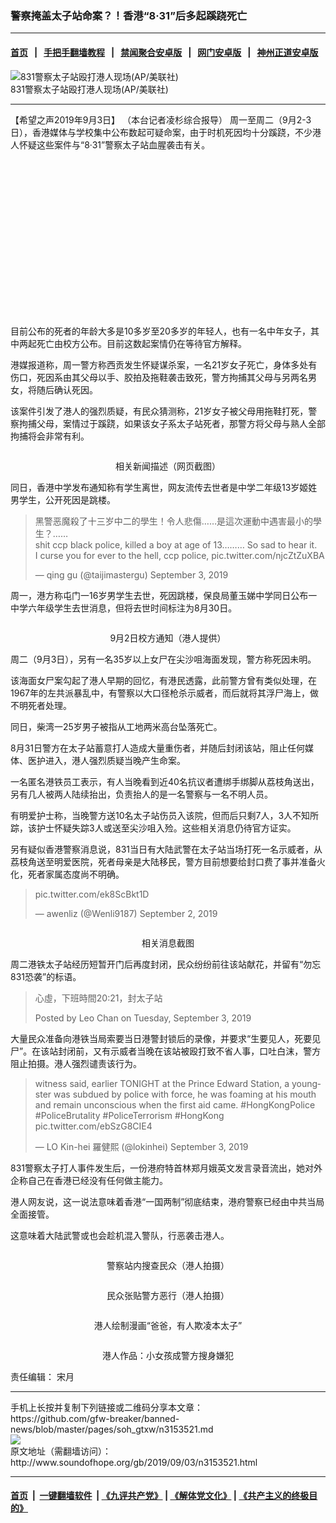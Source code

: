### 警察掩盖太子站命案？！香港“8·31”后多起蹊跷死亡
------------------------

#### [首页](https://github.com/gfw-breaker/banned-news/blob/master/README.md) &nbsp;&nbsp;|&nbsp;&nbsp; [手把手翻墙教程](https://github.com/gfw-breaker/guides/wiki) &nbsp;&nbsp;|&nbsp;&nbsp; [禁闻聚合安卓版](https://github.com/gfw-breaker/bn-android) &nbsp;&nbsp;|&nbsp;&nbsp; [网门安卓版](https://github.com/oGate2/oGate) &nbsp;&nbsp;|&nbsp;&nbsp; [神州正道安卓版](https://github.com/SzzdOgate/update) 



<div class="zhidingtu">
 <div class="ar-wrap-3x2">
  <img alt="831警察太子站殴打港人现场(AP/美联社)" class="ar-wrap-inside-fill" src="http://img.soundofhope.org/2019/09/ap19243585595234-600x400-600x400.jpg"/>
 </div>
 <div class="caption">
  831警察太子站殴打港人现场(AP/美联社)
 </div>
</div>
<hr/>
<div class="content">
 <p>
  <span class="content-info-date">
   【希望之声2019年9月3日】
  </span>
  <span class="content-info-type">
   （本台记者凌杉综合报导）
  </span>
  周一至周二（9月2-3日），香港媒体与学校集中公布数起可疑命案，由于时机死因均十分蹊跷，不少港人怀疑这些案件与“8·31”警察太子站血腥袭击有关。
 </p>
 <div class="widget ad-300x250 ad-ecf">
  <!-- ZW30 Post Embed 300x250 1 -->
  <ins class="adsbygoogle" data-ad-client="ca-pub-1519518652909441" data-ad-slot="9768754376" style="display:inline-block;width:300px;height:250px">
  </ins>
 </div>
 <p>
  目前公布的死者的年龄大多是10多岁至20多岁的年轻人，也有一名中年女子，其中两起死亡由校方公布。目前这数起案情仍在等待官方解释。
 </p>
 <p>
  港媒报道称，周一警方称西贡发生怀疑谋杀案，一名21岁女子死亡，身体多处有伤口，死因系由其父母以手、胶拍及拖鞋袭击致死，警方拘捕其父母与另两名男女，将随后确认死因。
 </p>
 <p>
  该案件引发了港人的强烈质疑，有民众猜测称，21岁女子被父母用拖鞋打死，警察拘捕父母，案情过于蹊跷，如果该女子系太子站死者，那警方将父母与熟人全部拘捕将会非常有利。
 </p>
 <p>
  <img alt="" class="alignnone size-medium wp-image-3153659 aligncenter" src="http://img.soundofhope.org/2019/09/1s-600x205.png" srcset="http://img.soundofhope.org/2019/09/1s-600x205.png 600w, http://img.soundofhope.org/2019/09/1s-768x262.png 768w, http://img.soundofhope.org/2019/09/1s-1024x350.png 1024w, http://img.soundofhope.org/2019/09/1s-180x61.png 180w, http://img.soundofhope.org/2019/09/1s-366x125.png 366w, http://img.soundofhope.org/2019/09/1s.png 1162w"/>
 </p>
 <p style="text-align: center;">
  相关新闻描述（网页截图）
 </p>
 <p>
  同日，香港中学发布通知称有学生离世，网友流传去世者是中学二年级13岁姬姓男学生，公开死因是跳楼。
 </p>
 <blockquote class="twitter-tweet" data-dnt="true" data-width="550">
  <p dir="ltr" lang="ja">
   黑警恶魔殺了十三岁中二的學生！令人悲傷……是這次運動中遇害最小的學生？……
   <br/>
   shit ccp black police,   killed a boy at age of 13……… So sad  to hear  it.
   <br/>
   I curse  you for ever to the hell, ccp police,
   <span href="https://t.co/njcZtZuXBA">
    pic.twitter.com/njcZtZuXBA
   </span>
  </p>
  <p>
   — qing gu (@taijimastergu)
   <span href="https://twitter.com/taijimastergu/status/1168862515259789314?ref_src=twsrc%5Etfw">
    September 3, 2019
   </span>
  </p>
 </blockquote>
 <p>
 </p>
 <p>
  周一，港方称屯门一16岁男学生去世，死因跳楼，保良局董玉娣中学同日公布一中学六年级学生去世消息，但将去世时间标注为8月30日。
 </p>
 <div>
 </div>
 <p>
  <img alt="" class="alignnone size-medium wp-image-3153644 aligncenter" src="http://img.soundofhope.org/2019/09/69973192-10157716532192867-2401490934463201280-n-433x600.jpg" srcset="http://img.soundofhope.org/2019/09/69973192-10157716532192867-2401490934463201280-n-433x600.jpg 433w, http://img.soundofhope.org/2019/09/69973192-10157716532192867-2401490934463201280-n-180x249.jpg 180w, http://img.soundofhope.org/2019/09/69973192-10157716532192867-2401490934463201280-n-366x507.jpg 366w, http://img.soundofhope.org/2019/09/69973192-10157716532192867-2401490934463201280-n.jpg 640w"/>
 </p>
 <p style="text-align: center;">
  9月2日校方通知（港人提供）
 </p>
 <p>
  周二（9月3日），另有一名35岁以上女尸在尖沙咀海面发现，警方称死因未明。
 </p>
 <p>
  该海面女尸案勾起了港人早期的回忆，有港民透露，此前警方曾有类似处理，在1967年的左共派暴乱中，有警察以大口径枪杀示威者，而后就将其浮尸海上，做不明死者处理。
 </p>
 <p>
  同日，柴湾一25岁男子被指从工地两米高台坠落死亡。
 </p>
 <p>
  8月31日警方在太子站蓄意打人造成大量重伤者，并随后封闭该站，阻止任何媒体、医护进入，港人强烈质疑当晚产生命案。
 </p>
 <p>
  一名匿名港铁员工表示，有人当晚看到近40名抗议者遭绑手绑脚从荔枝角送出，另有几人被两人陆续抬出，负责抬人的是一名警察与一名不明人员。
 </p>
 <p>
  有明爱护士称，当晚警方送10名太子站伤员入该院，但而后只剩7人，3人不知所踪，该护士怀疑失踪3人或送至尖沙咀入殓。这些相关消息仍待官方证实。
 </p>
 <p>
  另有疑似香港警察消息说，831当日有大陆武警在太子站当场打死一名示威者，从荔枝角送至明爱医院，死者母亲是大陆移民，警方目前想要给封口费了事并准备火化，死者家属态度尚不明确。
 </p>
 <blockquote class="twitter-tweet" data-dnt="true" data-width="550">
  <p dir="ltr" lang="und">
   <span href="https://t.co/ek8ScBkt1D">
    pic.twitter.com/ek8ScBkt1D
   </span>
  </p>
  <p>
   — awenliz (@Wenli9187)
   <span href="https://twitter.com/Wenli9187/status/1168637788587085825?ref_src=twsrc%5Etfw">
    September 2, 2019
   </span>
  </p>
 </blockquote>
 <p>
 </p>
 <p>
  <img alt="" class="alignnone size-medium wp-image-3153647 aligncenter" src="http://img.soundofhope.org/2019/09/edfv32qu8aef0y-600x337-600x337.jpg" srcset="http://img.soundofhope.org/2019/09/edfv32qu8aef0y-600x337.jpg 600w, http://img.soundofhope.org/2019/09/edfv32qu8aef0y-600x337-180x101.jpg 180w, http://img.soundofhope.org/2019/09/edfv32qu8aef0y-600x337-366x206.jpg 366w"/>
 </p>
 <p style="text-align: center;">
  相关消息截图
 </p>
 <p>
  周二港铁太子站经历短暂开门后再度封闭，民众纷纷前往该站献花，并留有“勿忘831恐袭”的标语。
 </p>
 <div id="fb-root">
 </div>
 <p>
 </p>
 <div class="fb-post" data-href="https://www.facebook.com/leo.chan.3910829/posts/10220306715998468" data-width="750">
  <blockquote cite="https://www.facebook.com/leo.chan.3910829/posts/10220306715998468" class="fb-xfbml-parse-ignore">
   <p>
    心虛，下班時間20:21，封太子站
   </p>
   <p>
    Posted by
    <span href="https://www.facebook.com/leo.chan.3910829">
     Leo Chan
    </span>
    on
    <span href="https://www.facebook.com/leo.chan.3910829/posts/10220306715998468">
     Tuesday, September 3, 2019
    </span>
   </p>
  </blockquote>
 </div>
 <p>
  大量民众准备向港铁当局索要当日港警封锁后的录像，并要求“生要见人，死要见尸”。在该站封闭前，又有示威者当晚在该站被殴打致不省人事，口吐白沫，警方阻止拍摄。港人强烈谴责该行为。
 </p>
 <blockquote class="twitter-tweet" data-dnt="true" data-width="550">
  <p dir="ltr" lang="en">
   witness said, earlier TONIGHT at the Prince Edward Station, a youngster was subdued by police with force, he was foaming at his mouth and remain unconscious when the first aid came.
   <span href="https://twitter.com/hashtag/HongKongPolice?src=hash&amp;ref_src=twsrc%5Etfw">
    #HongKongPolice
   </span>
   <span href="https://twitter.com/hashtag/PoliceBrutality?src=hash&amp;ref_src=twsrc%5Etfw">
    #PoliceBrutality
   </span>
   <span href="https://twitter.com/hashtag/PoliceTerrorism?src=hash&amp;ref_src=twsrc%5Etfw">
    #PoliceTerrorism
   </span>
   <span href="https://twitter.com/hashtag/HongKong?src=hash&amp;ref_src=twsrc%5Etfw">
    #HongKong
   </span>
   <span href="https://t.co/ebSzG8CIE4">
    pic.twitter.com/ebSzG8CIE4
   </span>
  </p>
  <p>
   — LO Kin-hei 羅健熙 (@lokinhei)
   <span href="https://twitter.com/lokinhei/status/1168916428386439171?ref_src=twsrc%5Etfw">
    September 3, 2019
   </span>
  </p>
 </blockquote>
 <p>
 </p>
 <p>
  831警察太子打人事件发生后，一份港府特首林郑月娥英文发言录音流出，她对外企称自己在香港已经没有任何做主能力。
 </p>
 <p>
  港人网友说，这一说法意味着香港“一国两制”彻底结束，港府警察已经由中共当局全面接管。
 </p>
 <p>
  这意味着大陆武警或也会趁机混入警队，行恶袭击港人。
 </p>
 <p>
  <img alt="" class="size-medium wp-image-3153677 aligncenter" src="http://img.soundofhope.org/2019/09/69731599-2434531043497253-6357623243959959552-n-400x600.jpg" srcset="http://img.soundofhope.org/2019/09/69731599-2434531043497253-6357623243959959552-n-400x600.jpg 400w, http://img.soundofhope.org/2019/09/69731599-2434531043497253-6357623243959959552-n-180x270.jpg 180w, http://img.soundofhope.org/2019/09/69731599-2434531043497253-6357623243959959552-n-366x549.jpg 366w, http://img.soundofhope.org/2019/09/69731599-2434531043497253-6357623243959959552-n.jpg 640w"/>
 </p>
 <p style="text-align: center;">
  警察站内搜查民众（港人拍摄）
 </p>
 <p>
  <img alt="" class="alignnone size-medium wp-image-3153680 aligncenter" src="http://img.soundofhope.org/2019/09/69456079-2434530963497261-1128466016657997824-n-600x450.jpg" srcset="http://img.soundofhope.org/2019/09/69456079-2434530963497261-1128466016657997824-n-600x450.jpg 600w, http://img.soundofhope.org/2019/09/69456079-2434530963497261-1128466016657997824-n-180x135.jpg 180w, http://img.soundofhope.org/2019/09/69456079-2434530963497261-1128466016657997824-n-366x274.jpg 366w, http://img.soundofhope.org/2019/09/69456079-2434530963497261-1128466016657997824-n.jpg 750w"/>
 </p>
 <p style="text-align: center;">
  民众张贴警方恶行（港人拍摄）
 </p>
 <p>
  <img alt="" class="alignnone size-medium wp-image-3153683 aligncenter" src="http://img.soundofhope.org/2019/09/69537444-2434530983497259-6779011977248243712-n-600x419.jpg" srcset="http://img.soundofhope.org/2019/09/69537444-2434530983497259-6779011977248243712-n-600x419.jpg 600w, http://img.soundofhope.org/2019/09/69537444-2434530983497259-6779011977248243712-n-768x536.jpg 768w, http://img.soundofhope.org/2019/09/69537444-2434530983497259-6779011977248243712-n-180x126.jpg 180w, http://img.soundofhope.org/2019/09/69537444-2434530983497259-6779011977248243712-n-366x255.jpg 366w, http://img.soundofhope.org/2019/09/69537444-2434530983497259-6779011977248243712-n.jpg 960w"/>
 </p>
 <p style="text-align: center;">
  港人绘制漫画“爸爸，有人欺凌本太子”
 </p>
 <p>
  <img alt="" class="alignnone size-medium wp-image-3153686 aligncenter" src="http://img.soundofhope.org/2019/09/69821708-2434531013497256-2409705291345035264-n-600x426.jpg" srcset="http://img.soundofhope.org/2019/09/69821708-2434531013497256-2409705291345035264-n-600x426.jpg 600w, http://img.soundofhope.org/2019/09/69821708-2434531013497256-2409705291345035264-n-768x546.jpg 768w, http://img.soundofhope.org/2019/09/69821708-2434531013497256-2409705291345035264-n-180x128.jpg 180w, http://img.soundofhope.org/2019/09/69821708-2434531013497256-2409705291345035264-n-366x260.jpg 366w, http://img.soundofhope.org/2019/09/69821708-2434531013497256-2409705291345035264-n.jpg 960w"/>
 </p>
 <p style="text-align: center;">
  港人作品：小女孩成警方搜身嫌犯
 </p>
 <div class="content-info-btm">
  <p class="content-info-zerenbianji">
   <span class="content-info-title">
    责任编辑：
   </span>
   <span class="content-info-content">
    宋月
   </span>
  </p>
 </div>
</div>

<hr/>
手机上长按并复制下列链接或二维码分享本文章：<br/>
https://github.com/gfw-breaker/banned-news/blob/master/pages/soh_gtxw/n3153521.md <br/>
<a href='https://github.com/gfw-breaker/banned-news/blob/master/pages/soh_gtxw/n3153521.md'><img src='https://github.com/gfw-breaker/banned-news/blob/master/pages/soh_gtxw/n3153521.md.png'/></a> <br/>
原文地址（需翻墙访问）：http://www.soundofhope.org/gb/2019/09/03/n3153521.html


------------------------
#### [首页](https://github.com/gfw-breaker/banned-news/blob/master/README.md) &nbsp;|&nbsp; [一键翻墙软件](https://github.com/gfw-breaker/nogfw/blob/master/README.md) &nbsp;| [《九评共产党》](https://github.com/gfw-breaker/9ping.md/blob/master/README.md#九评之一评共产党是什么) | [《解体党文化》](https://github.com/gfw-breaker/jtdwh.md/blob/master/README.md) | [《共产主义的终极目的》](https://github.com/gfw-breaker/gczydzjmd.md/blob/master/README.md)


<img src='http://gfw-breaker.win/banned-news/pages/soh_gtxw/n3153521.md' width='0px' height='0px'/>